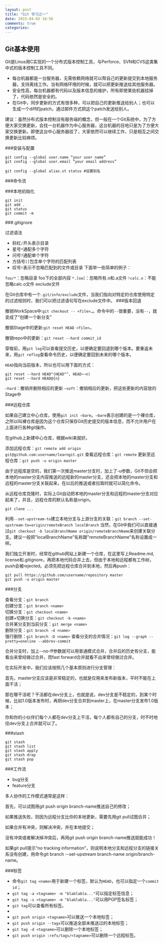 ```yaml
---
layout: post
title: "Git 学习之一"
date: 2015-04-02 16:56
comments: true
categories: 
---
```


## Git基本使用

Git是Linus用C实现的一个分布式版本控制工具，与Perforce、SVN和CVS这类集中式的版本控制工具不同。

* 每台机器都是一台服务器，无需依赖网络就可以帮自己的更新提交到本地服务器，支持离线工作。当有网络环境的时候，就可以把更新推送给其他服务器。
* 安全性高，每台机器都有代码以及版本信息的维护，所有即使某些机器挂掉了，代码依然是安全的。
* 在Git中，同步更新的方式有很多种，可以把自己的更新推送给别人；也可以生成一个diff的patch，通过邮件方式把这个patch发送给别人。

建议：虽然分布式版本控制没有服务端的概念，但一般在一个Git系统中，为了方便大家交换更新，会找一台机器作为中心服务器，这台机器的目地只是为了方便大家交换更新。即使这台中心服务器挂了，大家依然可以继续工作，只是相互之间交换更新比较麻烦。

<!--more-->

###安装与配置

    git config --global user.name “your user name”
    git config --global user.email “your email address”
    
    git config --global alias.st status #设置别名
###命令流


###本地初始化

    git init
    git add .
    git status
    git commit -m

###.gitignore

过滤语法

* 斜杠`/`开头表示目录
* 星号`*`通配多个字符
* 问号`?`通配单个字符
* 方括号`[]`包含单个字符的匹配列表
* 叹号`!`表示不忽略匹配到的文件或目录
下面举一些简单的例子：

`foo/*`：忽略目录 foo下的全部内容
`*.[oa]`：忽略所有.o和.a文件
`!calc.o`：不能忽略calc.o文件
exclude文件

在Git仓库中有一个`.git/info/exclude`文件，当我们指向对特定的仓库使用特定的过滤规则时，我们可以把过滤语句写在exclude文件中。
###版本回退

撤销WorkSpace中:`git checkout -- <file>…`。命令中的`--`很重要，没有`--`，就变成了“创建一个新分支”

撤销Stage中的更新:`git reset HEAD <file>…`

撤销repo中的更新：`git reset --hard commit_id`

穿梭前，用`git log`可以查看提交历史，以便确定要回退到哪个版本。要重返未来，用`git reflog`查看命令历史，以便确定要回到未来的哪个版本。

`HEAD`指向当前版本，所以也可以用下面的方式：

    git reset --hard HEAD^(HEAD^^, HEAD~~n)
    git reset --hard HEAD@{n}

`–hard`：撤销并删除相应的更新
`–soft`：撤销相应的更新，把这些更新的内容放的Stage中

###远程仓库

如果自己建立中心仓库，使用`git init –bare`。`–bare`表示创建的是一个裸仓库，之所以叫裸仓库是因为这个仓库只保存Git历史提交的版本信息，而不允许用户在上面进行各种git操作。

在github上新建中心仓库，根据wiki来就好。

添加远程仓库：`git remote add origin git@github.com:username/learngit.git`
查看远程仓库：`git remote`
更新至远程仓库：`git push -u origin master`

由于远程库是空的，我们第一次推送master分支时，加上了-u参数，Git不但会把本地的master分支内容推送的远程新的master分支，还会把本地的master分支和远程的master分支关联起来，在以后的推送或者拉取时就可以简化命令。

从远程仓库克隆时，实际上Git自动把本地的master分支和远程的master分支对应起来了，并且，远程仓库的默认名称是origin。
    
    git clone ...

利用`--set-upstream-to`建立本地分支与上游分支的关联：`git branch --set-upstream-to=origin/remoteBranch localBranch`
当然，在Git中我们可以直接通过`git checkout -b localBranchName origin/remoteBranchName`来创建关联分支。建议一般把”localBranchName”名称跟”remoteBranchName”名称设置成一样。


我们独立开发时，经常在github网站上新建一个仓库，在这里写上Readme.md, license和.gitignore，再把本地代码合并上去，但由于本地和远程都有工作树，push会被rejected。必须先把远程仓库合并到本地，然后再push：

    git pull https://github.com/username/repository master
    git push -u origin master

###分支

查看分支：`git branch`   
创建分支：`git branch <name>`  
切换分支：`git checkout <name>`  
创建+切换分支：`git checkout -b <name>`  
合并某分支到当前分支：`git merge <name>`  
删除分支：`git branch -d <name>`  
强行删除：`git branch -D <name>`
查看分支的合并情况：`git log --graph --pretty=oneline --abbrev-commit`

合并分支时，加上--no-ff参数就可以用普通模式合并，合并后的历史有分支，能看出来曾经做过合并，而fast forward合并就看不出来曾经做过合并。

在实际开发中，我们应该按照几个基本原则进行分支管理：

首先，master分支应该是非常稳定的，也就是仅用来发布新版本，平时不能在上面干活；

那在哪干活呢？干活都在dev分支上，也就是说，dev分支是不稳定的，到某个时候，比如1.0版本发布时，再把dev分支合并到master上，在master分支发布1.0版本；

你和你的小伙伴们每个人都在dev分支上干活，每个人都有自己的分支，时不时地往dev分支上合并就可以了。

###stash

    git stash
    git stash list
    git stash apply
    git stash drop
    git stash pop
###工作流
* bug分支
* feature分支

多人协作的工作模式通常是这样：

首先，可以试图用git push origin branch-name推送自己的修改；

如果推送失败，则因为远程分支比你的本地更新，需要先用git pull试图合并；

如果合并有冲突，则解决冲突，并在本地提交；

没有冲突或者解决掉冲突后，再用git push origin branch-name推送就能成功！

如果git pull提示“no tracking information”，则说明本地分支和远程分支的链接关系没有创建，用命令git branch --set-upstream branch-name origin/branch-name。

###标签

* 命令`git tag <name>`用于新建一个标签，默认为`HEAD`，也可以指定一个`commit id`；
* `git tag -a <tagname> -m "blablabla..."`可以指定标签信息；
* `git tag -s <tagname> -m "blablabla..."`可以用PGP签名标签；
* `git tag`可以查看所有标签。
* 
* `git push origin <tagname>`可以推送一个本地标签；
* `git push origin --tags`可以推送全部未推送过的本地标签；
* `git tag -d <tagname>`可以删除一个本地标签；
* `git push origin :refs/tags/<tagname>`可以删除一个远程标签。

